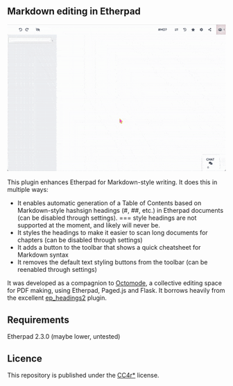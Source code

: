 ## Markdown editing in Etherpad

![Plugin demo](./assets/demo.gif)

This plugin enhances Etherpad for Markdown-style writing.
It does this in multiple ways:
- It enables automatic generation of a Table of Contents based on Markdown-style hashsign headings (#, ##, etc.) in Etherpad documents (can be disabled through settings). === style headings are not supported at the moment, and likely will never be.
- It styles the headings to make it easier to scan long documents for chapters (can be disabled through settings)
- It adds a button to the toolbar that shows a quick cheatsheet for Markdown syntax
- It removes the default text styling buttons from the toolbar (can be reenabled through settings)

It was developed as a compagnion to [Octomode](https://cc.vvvvvvaria.org/wiki/Octomode), a collective editing space for PDF making, using Etherpad, Paged.js and Flask. 
It borrows heavily from the excellent [ep_headings2](https://github.com/ether/ep_headings2) plugin.

## Requirements

Etherpad 2.3.0 (maybe lower, untested)

## Licence
This repository is published under the [CC4r*](https://constantvzw.org/wefts/cc4r.en.html) license.